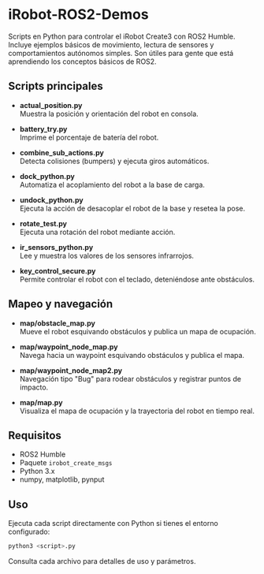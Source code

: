 # iRobot-ROS2-Demos
Scripts en Python para controlar el iRobot Create3 con ROS2 Humble. Incluye ejemplos básicos de movimiento, lectura de sensores y comportamientos autónomos simples. Son útiles para gente que está aprendiendo los conceptos básicos de ROS2.

## Scripts principales

- **actual_position.py**  
  Muestra la posición y orientación del robot en consola.

- **battery_try.py**  
  Imprime el porcentaje de batería del robot.

- **combine_sub_actions.py**  
  Detecta colisiones (bumpers) y ejecuta giros automáticos.

- **dock_python.py**  
  Automatiza el acoplamiento del robot a la base de carga.

- **undock_python.py**  
  Ejecuta la acción de desacoplar el robot de la base y resetea la pose.

- **rotate_test.py**  
  Ejecuta una rotación del robot mediante acción.

- **ir_sensors_python.py**  
  Lee y muestra los valores de los sensores infrarrojos.

- **key_control_secure.py**  
  Permite controlar el robot con el teclado, deteniéndose ante obstáculos.

## Mapeo y navegación

- **map/obstacle_map.py**  
  Mueve el robot esquivando obstáculos y publica un mapa de ocupación.

- **map/waypoint_node_map.py**  
  Navega hacia un waypoint esquivando obstáculos y publica el mapa.

- **map/waypoint_node_map2.py**  
  Navegación tipo "Bug" para rodear obstáculos y registrar puntos de impacto.

- **map/map.py**  
  Visualiza el mapa de ocupación y la trayectoria del robot en tiempo real.

## Requisitos

- ROS2 Humble
- Paquete `irobot_create_msgs`
- Python 3.x
- numpy, matplotlib, pynput

## Uso

Ejecuta cada script directamente con Python si tienes el entorno configurado:

```sh
python3 <script>.py
```

Consulta cada archivo para detalles de uso y parámetros.
